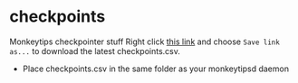 # checkpoints
Monkeytips checkpointer stuff
Right click [this link](https://github.com/monkeytips/checkpoints/raw/master/checkpoints.csv) and choose `Save link as...` to download the latest checkpoints.csv.
- Place checkpoints.csv in the same folder as your monkeytipsd daemon
